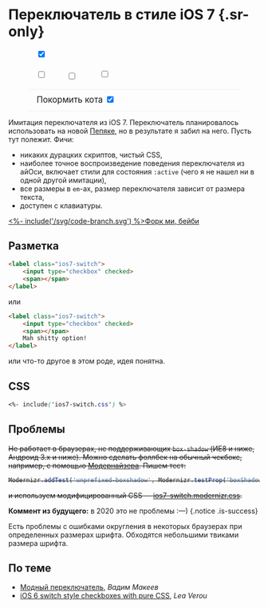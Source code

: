 # Переключатель в стиле iOS 7 {.sr-only}

<style>
    /* demo styles */
    .button-demo .button-smaple {
        margin-bottom: 1.2em;
        line-height: 1em;
    }

    .button-demo .button-smaple label {
        vertical-align: middle;
        margin: 8px 16px; /* fallback */
        margin: 0.5rem 1rem;
    }

    .button-demo .ios7-switch.line-sample {
        display: block;
        font-size: 1.2em;
        text-align: left;
        max-width: 25em;
        line-height: 1.5em;
        margin: 0 auto;
        border: solid #eee;
        border-width: 1px 0 1px 0;
        padding: 0.5em 1em;
        -webkit-user-select: none;
        -moz-user-select: none;
        -ms-user-select: none;
        user-select: none;
    }

    .button-demo .line-sample span {
        float: right;
        font-size: 1.5em;
    }

    <%- include('ios7-switch.css') %>
</style>

<figure class="button-demo">
    <div class="button-smaple">
        <label class="ios7-switch" style="font-size: 128px;">
            <input type="checkbox" checked>
            <span></span>
        </label>
    </div>
    <div class="button-smaple">
        <label class="ios7-switch" style="font-size: 32px;">
            <input type="checkbox">
            <span></span>
        </label>
        <label class="ios7-switch" style="font-size: 48px;">
            <input type="checkbox">
            <span></span>
        </label>
        <label class="ios7-switch" style="font-size: 64px;">
            <input type="checkbox">
            <span></span>
        </label>
    </div>
    <label class="ios7-switch line-sample">
        Покормить кота
        <input type="checkbox" checked>
        <span></span>
    </label>
</figure>

Имитация переключателя из iOS 7. Переключатель планировалось использовать на новой [Пепяке](http://pepyaka.su), но в результате я забил на него. Пусть тут полежит. Фичи:

- никаких дурацких скриптов, чистый CSS,
- наиболее точное воспроизведение поведения переключателя из айОси, включает стили для состояния `:active` (чего я не нашел ни в одной другой имитации),
- все размеры в `em`-ах, размер переключателя зависит от размера текста,
- доступен с клавиатуры.

[<%- include('/svg/code-branch.svg') %>Форк ми, бейби](https://github.com/wilddeer/ios7-switch)

## Разметка

```html
<label class="ios7-switch">
    <input type="checkbox" checked>
    <span></span>
</label>
```

или

```html
<label class="ios7-switch">
    <input type="checkbox" checked>
    <span></span>
    Mah shitty option!
</label>
```

или что-то другое в этом роде, идея понятна.

## CSS

```css
<%- include('ios7-switch.css') %>
```

## Проблемы

<del class="deleted-block">

Не работает в браузерах, не поддерживающих `box-shadow` (ИЕ8 и ниже, Андроид 3.x и ниже). Можно сделать фоллбек на обычный чекбокс, например, с помощью [Модернайзера](http://modernizr.com). Пишем тест:

```js
Modernizr.addTest('unprefixed-boxshadow', Modernizr.testProp('boxShadow', '1px 1px', true));
```

и используем модифицированный CSS — <a href="https://raw.githubusercontent.com/wilddeer/ios7-switch/master/ios7-switch.modernizr.css" class="iconlink"><i class="icon-cloud-download"> </i><span>ios7-switch.modernizr.css</span></a>.

</del>

**Коммент из будущего:** в 2020 это не проблемы :—)
{.notice .is-success}

Есть проблемы с ошибками округления в некоторых браузерах при определенных размерах шрифта. Обходятся небольшими твиками размера шрифта.

## По теме

- [Модный переключатель](http://pepelsbey.net/2012/08/stylish-switch/), *Вадим Макеев*
- [iOS 6 switch style checkboxes with pure CSS](http://lea.verou.me/2013/03/ios-6-switch-style-checkboxes-with-pure-css/), *Lea Verou*
